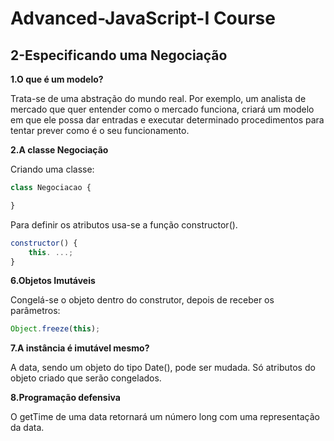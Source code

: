 Advanced-JavaScript-I Course
============================

2-Especificando uma Negociação
----------------------------

**1.O que é um modelo?**

Trata-se de uma abstração do mundo real. Por exemplo, um analista de mercado que quer entender como o mercado funciona, criará um modelo em que ele possa dar entradas e executar determinado procedimentos para tentar prever como é o seu funcionamento.

**2.A classe Negociação**

Criando uma classe:

```javascript
class Negociacao {

}
```

Para definir os atributos usa-se a função constructor().

```javascript
constructor() {
    this. ...;
}
```

**6.Objetos Imutáveis**

Congelá-se o objeto dentro do construtor, depois de receber os parâmetros:

```javascript
Object.freeze(this);
```

**7.A instância é imutável mesmo?**

A data, sendo um objeto do tipo Date(), pode ser mudada. Só atributos do objeto criado que serão congelados.

**8.Programação defensiva**

O getTime de uma data retornará um número long com uma representação da data.